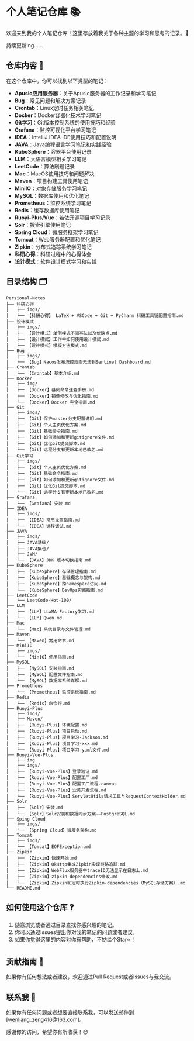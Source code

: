 # 个人笔记仓库 📚

欢迎来到我的个人笔记仓库！这里存放着我关于各种主题的学习和思考的记录。🤔

持续更新ing......
   
## 仓库内容 📖

在这个仓库中，你可以找到以下类型的笔记：

- **Apusic应用服务器**：关于Apusic服务器的工作记录和学习笔记
- **Bug**：常见问题和解决方案记录
- **Crontab**：Linux定时任务相关笔记
- **Docker**：Docker容器化技术学习笔记
- **Git学习**：Git版本控制系统的使用技巧和经验
- **Grafana**：监控可视化平台学习笔记
- **IDEA**：IntelliJ IDEA IDE使用技巧和配置说明
- **JAVA**：Java编程语言学习笔记和实践经验
- **KubeSphere**：容器平台使用记录
- **LLM**：大语言模型相关学习笔记
- **LeetCode**：算法刷题记录
- **Mac**：MacOS使用技巧和问题解决
- **Maven**：项目构建工具使用笔记
- **MiniIO**：对象存储服务学习笔记
- **MySQL**：数据库使用和优化笔记
- **Prometheus**：监控系统学习笔记
- **Redis**：缓存数据库使用笔记
- **Ruoyi-Plus/Vue**：若依开源项目学习记录
- **Solr**：搜索引擎使用笔记
- **Spring Cloud**：微服务框架学习笔记
- **Tomcat**：Web服务器配置和优化笔记
- **Zipkin**：分布式追踪系统学习笔记
- **科研心得**：科研过程中的心得体会
- **设计模式**：软件设计模式学习和实践

## 目录结构 🗂

```plaintext
Persional-Notes
├── 科研心得
│   ├── imgs/
│   └── 【科研心得】 LaTeX + VSCode + Git + PyCharm 科研工具链配置指南.md
├── 设计模式
│   ├── imgs/
│   ├── 【设计模式】单例模式不同写法以及优缺点.md
│   ├── 【设计模式】工作中如何使用设计模式.md
│   └── 【设计模式】模板方法模式.md
├── Bug
│   ├── imgs/
│   └── 【Bug】Nacos发布流控规则无法到Sentinel Dashboard.md
├── Crontab
│   └── 【Crontab】基本介绍.md
├── Docker
│   ├── img/
│   ├── 【Docker】基础命令速查手册.md
│   ├── 【Docker】镜像修改与优化指南.md
│   └── 【Docker】Docker 完全指南.md
├── Git
│   ├── imgs/
│   ├── 【Git】保护master分支配置说明.md
│   ├── 【Git】个人主页优化方案.md
│   ├── 【Git】基础命令指南.md
│   ├── 【Git】如何添加和更新gitignore文件.md
│   ├── 【Git】优化Git提交脚本.md
│   └── 【Git】远程分支有更新本地已改名.md
├── Git学习
│   ├── imgs/
│   ├── 【Git】个人主页优化方案.md
│   ├── 【Git】基础命令指南.md
│   ├── 【Git】如何添加和更新gitignore文件.md
│   ├── 【Git】优化Git提交脚本.md
│   └── 【Git】远程分支有更新本地已改名.md
├── Grafana
│   └── 【Grafana】安装.md
├── IDEA
│   ├── imgs/
│   ├── 【IDEA】常用设置指南.md
│   └── 【IDEA】远程调试.md
├── JAVA
│   ├── imgs/
│   ├── JAVA基础/
│   ├── JAVA集合/
│   ├── JVM/
│   └── 【JAVA】JDK 版本切换指南.md
├── KubeSphere
│   ├── 【KubeSphere】存储管理指南.md
│   ├── 【KubeSphere】基础概念与架构.md
│   ├── 【KubeSphere】跨namespace访问.md
│   └── 【KubeSphere】DevOps实践指南.md
├── LeetCode
│   └── LeetCode-Hot-100/
├── LLM
│   ├── 【LLM】LLaMA-Factory学习.md
│   └── 【LLM】Qwen.md
├── Mac
│   └── 【Mac】系统目录与文件管理.md
├── Maven
│   └── 【Maven】常用命令.md
├── MiniIO
│   ├── imgs/
│   └── 【MinIO】使用指南.md
├── MySQL
│   ├── 【MySQL】安装指南.md
│   ├── 【MySQL】配置文件指南.md
│   └── 【MySQL】数据库系统详解.md
├── Prometheus
│   └── 【Prometheus】监控系统指南.md
├── Redis
│   └── 【Redis】命令行.md
├── Ruoyi-Plus
│   ├── imgs/
│   ├── Maven/
│   ├── 【Ruoyi-Plus】环境配置.md
│   ├── 【Ruoyi-Plus】项目启动.md
│   ├── 【Ruoyi-Plus】项目学习-Jackson.md
│   ├── 【Ruoyi-Plus】项目学习-xxx.md
│   └── 【Ruoyi-Plus】项目学习-yaml文件.md
├── Ruoyi-Vue-Plus
│   ├── img
│   ├── imgs/
│   ├── 【Ruoyi-Vue-Plus】登录验证.md
│   ├── 【Ruoyi-Vue-Plus】配置工厂.md
│   ├── 【Ruoyi-Vue-Plus】配置工厂流程.canvas
│   ├── 【Ruoyi-Vue-Plus】业务开发流程.md
│   └── 【Ruoyi-Vue-Plus】ServletUtils请求工具与RequestContextHolder.md
├── Solr
│   ├── 【Solr】安装.md
│   └── 【Solr】Solr安装和数据同步方案——PostgreSQL.md
├── Sping Cloud
│   ├── imgs/
│   └── 【Spring Cloud】微服务架构.md
├── Tomcat
│   ├── imgs/
│   └── 【Tomcat】EOFException.md
├── Zipkin
│   ├── 【Zipkin】快速开始.md
│   ├── 【Zipkin】OkHttp集成Zipkin实现链路追踪.md
│   ├── 【Zipkin】WebFlux服务器中traceID无法显示在日志上.md
│   ├── 【Zipkin】zipkin-dependencies修改.md
│   └── 【Zipkin】Zipkin和定时执行Zipkin-dependencies（MySQL存储方案）.md
└── README.md
```

## 如何使用这个仓库 ❓

1. 随意浏览或者通过目录查找你感兴趣的笔记。
2. 你可以通过Issues提出你对我的笔记的问题或者建议。
3. 如果你觉得这里的内容对你有帮助，不妨给个Star⭐！

## 贡献指南 👋

如果你有任何想法或者建议，欢迎通过Pull Request或者Issues与我交流。

## 联系我 📩

如果你有任何问题或者想要直接联系我，可以发送邮件到 [wenliang_zeng416@163.com]。

感谢你的访问，希望你有所收获！😊
